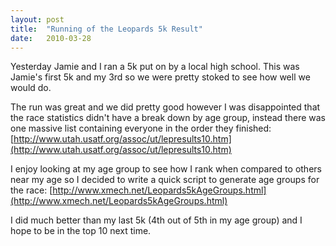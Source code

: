 ```yaml
---
layout: post
title:  "Running of the Leopards 5k Result"
date:   2010-03-28
---
```

Yesterday Jamie and I ran a 5k put on by a local high school. This was Jamie's first 5k and my 3rd so we were pretty stoked to see how well we would do. 

The run was great and we did pretty good however I was disappointed that the race statistics didn't have a break down by age group, instead there was one massive list containing everyone in the order they finished: [http://www.utah.usatf.org/assoc/ut/lepresults10.htm](http://www.utah.usatf.org/assoc/ut/lepresults10.htm)

I enjoy looking at my age group to see how I rank when compared to others near my age so I decided to write a quick script to generate age groups for the race: [http://www.xmech.net/Leopards5kAgeGroups.html](http://www.xmech.net/Leopards5kAgeGroups.html)

I did much better than my last 5k (4th out of 5th in my age group) and I hope to be in the top 10 next time.